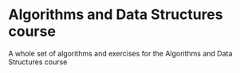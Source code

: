 # Algorithms and Data Structures course
A whole set of algorithms and exercises for the Algorithms and Data Structures course
